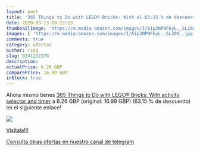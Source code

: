 ```yaml
---
layout: post
title: '365 Things to Do with LEGO® Bricks: With al 63.15 % de descuento'
date: 2020-03-13 18:23:13
thumbnailImage: 'https://m.media-amazon.com/images/I/61p2NPNF6yL._SL200_.jpg'
images: [ 'https://m.media-amazon.com/images/I/61p2NPNF6yL._SL200_.jpg' ]
comments: true
category: ofertas
author: ring
slug: 0241232376
description:
actualPrice: 6.26 GBP
comparePrice: 16.99 GBP
inStock: true
---
```


Ahora mismo tienes [365 Things to Do with LEGO® Bricks: With activity selector and timer](https://www.amazon.com/dp/0241232376/?tag=redken08-20) a 6.26 GBP (original: 16.99 GBP) (63.15 %  de descuento) en el siguiente enlace!

[![](https://m.media-amazon.com/images/I/61p2NPNF6yL._SL200_.jpg)](https://www.amazon.com/dp/0241232376/?tag=redken08-20)

[Visítala!!!](https://www.amazon.com/dp/0241232376/?tag=redken08-20)

[Consulta otras ofertas en nuestro canal de telegram](https://t.me/s/ofertas25)
